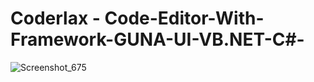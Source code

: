 # Coderlax - Code-Editor-With-Framework-GUNA-UI-VB.NET-C#-

![Screenshot_675](https://user-images.githubusercontent.com/61135648/83271341-50f0a480-a1fc-11ea-8a7e-12fa4dd5048c.png)

